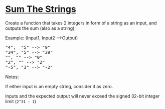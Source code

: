 # [Sum The Strings](https://www.codewars.com/kata/5966e33c4e686b508700002d/swift)

Create a function that takes 2 integers in form of a string as an input, and outputs the sum (also as a string):

Example: (Input1, Input2 -->Output)
<pre>
"4",  "5" --> "9"
"34", "5" --> "39"
"", "" --> "0"
"2", "" --> "2"
"-5", "3" --> "-2"
</pre>
Notes:

If either input is an empty string, consider it as zero.

Inputs and the expected output will never exceed the signed 32-bit integer limit (<code>2^31 - 1</code>)
